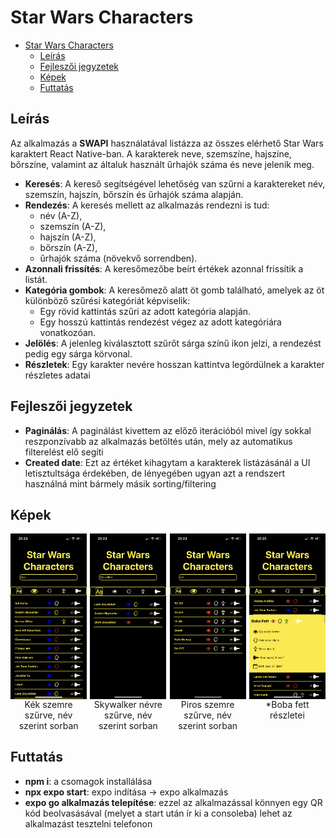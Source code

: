 # Star Wars Characters

- [Star Wars Characters](#star-wars-characters)
  - [Leírás](#leírás)
  - [Fejleszői jegyzetek](#fejleszői-jegyzetek)
  - [Képek](#képek)
  - [Futtatás](#futtatás)

## Leírás

Az alkalmazás a **SWAPI** használatával listázza az összes elérhető Star Wars karaktert React Native-ban. A karakterek neve, szemszíne, hajszíne, bőrszíne, valamint az általuk használt űrhajók száma és neve jelenik meg.

- **Keresés**: A kereső segítségével lehetőség van szűrni a karaktereket név, szemszín, hajszín, bőrszín és űrhajók száma alapján.
- **Rendezés**: A keresés mellett az alkalmazás rendezni is tud:
  - név (A-Z),
  - szemszín (A-Z),
  - hajszín (A-Z),
  - bőrszín (A-Z),
  - űrhajók száma (növekvő sorrendben).
- **Azonnali frissítés**: A keresőmezőbe beírt értékek azonnal frissítik a listát.
- **Kategória gombok**: A keresőmező alatt öt gomb található, amelyek az öt különböző szűrési kategóriát képviselik:
  - Egy rövid kattintás szűri az adott kategória alapján.
  - Egy hosszú kattintás rendezést végez az adott kategóriára vonatkozóan.
- **Jelölés**: A jelenleg kiválasztott szűrőt sárga színű ikon jelzi, a rendezést pedig egy sárga körvonal.
- **Részletek**: Egy karakter nevére hosszan kattintva legördülnek a karakter részletes adatai 
## Fejleszői jegyzetek
- **Paginálás**: A paginálást kivettem az előző iterációból mivel így sokkal reszponzívabb az alkalmazás betöltés után, mely az automatikus filterelést elő segíti
- **Created date**: Ezt az értéket kihagytam a karakterek listázásánál a UI letisztultsága érdekében, de lényegében ugyan azt a rendszert használná mint bármely másik sorting/filtering
## Képek

<div style="display: flex; justify-content: space-between; gap: 5px;">
    <div style="display: flex; flex-direction: column;text-align: center; align-items:center;">
        <img src="https://github.com/kokasmark/swapi/blob/master/assets/screenshot_0.png?raw=true" alt="Kék szemre szűrve, név szerint sorban"/>
        Kék szemre szűrve, név szerint sorban
    </div>
    <div style="display: flex; flex-direction: column;text-align: center; align-items:center;">
        <img src="https://github.com/kokasmark/swapi/blob/master/assets/screenshot_1.png?raw=true" alt="Skywalker névre szűrve, név szerint sorban" />
        Skywalker névre szűrve, név szerint sorban
    </div>
    <div  style="display: flex; flex-direction: column;text-align: center; align-items:center;">
        <img src="https://github.com/kokasmark/swapi/blob/master/assets/screenshot_2.png?raw=true" alt="Piros szemre szűrve, név szerint sorban" />
        Piros szemre szűrve, név szerint sorban
    </div>
    <div  style="display: flex; flex-direction: column;text-align: center; align-items:center;">
        <img src="https://github.com/kokasmark/swapi/blob/master/assets/screenshot_3.png?raw=true" alt="Boba fett részletei"/>
      *Boba fett részletei
    </div>
</div>


## Futtatás
- **npm i**: a csomagok installálása
- **npx expo start**: expo indítása -> expo alkalmazás
- **expo go alkalmazás telepítése**: ezzel az alkalmazással könnyen egy QR kód beolvasásával (melyet a start után ír ki a consoleba) lehet az alkalmazást tesztelni telefonon
